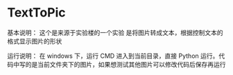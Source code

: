 # TextToPic

基本说明：
这个是来源于实验楼的一个实验
是将图片转成文本，根据控制文本的格式显示图片的形状

运行说明：
在 windows 下，运行 CMD 进入到当前目录，直接 Python 运行。代码中写的是当前文件夹下的图片，如果想测试其他图片可以修改代码后保存再运行
